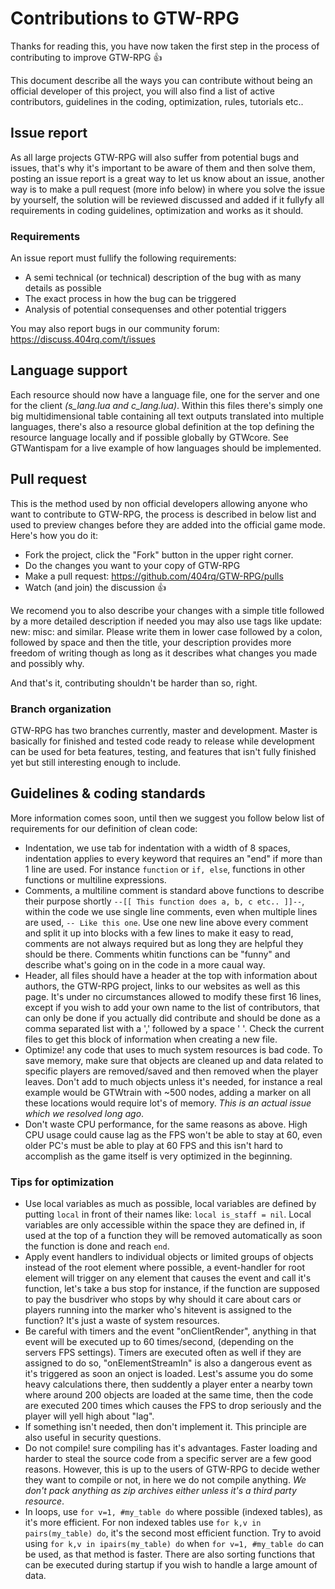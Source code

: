 # Contributions to GTW-RPG
Thanks for reading this, you have now taken the first step in the process of contributing to improve GTW-RPG :+1:

This document describe all the ways you can contribute without being an official developer of this project, 
you will also find a list of active contributors, guidelines in the coding, optimization, rules, tutorials etc..

## Issue report
As all large projects GTW-RPG will also suffer from potential bugs and issues, that's why it's important to be 
aware of them and then solve them, posting an issue report is a great way to let us know about an issue, another
way is to make a pull request (more info below) in where you solve the issue by yourself, the solution will be 
reviewed discussed and added if it fullyfy all requirements in coding guidelines, optimization and works as it 
should.

### Requirements
An issue report must fullify the following requirements:
* A semi technical (or technical) description of the bug with as many details as possible
* The exact process in how the bug can be triggered
* Analysis of potential consequenses and other potential triggers

You may also report bugs in our community forum:
https://discuss.404rq.com/t/issues


## Language support
Each resource should now have a language file, one for the server and one for the client _(s_lang.lua and c_lang.lua)_.
Within this files there's simply one big multidimensional table containing all text outputs translated into multiple 
languages, there's also a resource global definition at the top defining the resource language locally and if possible
globally by GTWcore. See GTWantispam for a live example of how languages should be implemented.


## Pull request
This is the method used by non official developers allowing anyone who want to contribute to GTW-RPG, the process
is described in below list and used to preview changes before they are added into the official game mode. Here's 
how you do it:
* Fork the project, click the "Fork" button in the upper right corner.
* Do the changes you want to your copy of GTW-RPG
* Make a pull request: https://github.com/404rq/GTW-RPG/pulls
* Watch (and join) the discussion :+1:

We recomend you to also describe your changes with a simple title followed by a more detailed description if needed
you may also use tags like update: new: misc: and similar. Please write them in lower case followed by a colon, followed 
by space and then the title, your description provides more freedom of writing though as long as it describes what 
changes you made and possibly why.

And that's it, contributing shouldn't be harder than so, right.

### Branch organization
GTW-RPG has two branches currently, master and development. Master is basically for finished and tested code ready to release while development can be used for beta features, testing, and features that isn't fully finished yet but still interesting enough to include.


## Guidelines & coding standards
More information comes soon, until then we suggest you follow below list of requirements for our definition of clean code:
* Indentation, we use tab for indentation with a width of 8 spaces, indentation applies to every keyword that requires an "end" if more than 1 line are used. For instance `function` or `if, else`, functions in other functions or multiline expressions.
* Comments, a multiline comment is standard above functions to describe their purpose shortly `--[[ This function does a, b, c etc.. ]]--`, within the code we use single line comments, even when multiple lines are used, `-- Like this one`. Use one new line above every comment and split it up into blocks with a few lines to make it easy to read, comments are not always required but as long they are helpful they should be there. Comments whitin functions can be "funny" and describe what's going on in the code in a more caual way.
* Header, all files should have a header at the top with information about authors, the GTW-RPG project, links to our websites as well as this page. It's under no circumstances allowed to modify these first 16 lines, except if you wish to add your own name to the list of contributors, that can only be done if you actually did contribute and should be done as a comma separated list with a ',' followed by a space ' '. Check the current files to get this block of information when creating a new file.
* Optimize! any code that uses to much system resources is bad code. To save memory, make sure that objects are cleaned up and data related to specific players are removed/saved and then removed when the player leaves. Don't add to much objects unless it's needed, for instance a real example would be GTWtrain with ~500 nodes, adding a marker on all these locations would require lot's of memory. _This is an actual issue which we resolved long ago_. 
* Don't waste CPU performance, for the same reasons as above. High CPU usage could cause lag as the FPS won't be able to stay at 60, even older PC's must be able to play at 60 FPS and this isn't hard to accomplish as the game itself is very optimized in the beginning. 


### Tips for optimization
* Use local variables as much as possible, local variables are defined by putting `local` in front of their names like: `local is_staff = nil`. Local variables are only accessible within the space they are defined in, if used at the top of a function they will be removed automatically as soon the function is done and reach `end`.
* Apply event handlers to individual objects or limited groups of objects instead of the root element where possible, a event-handler for root element will trigger on any element that causes the event and call it's function, let's take a bus stop for instance, if the function are supposed to pay the busdriver who stops by why should it care about cars or players running into the marker who's hitevent is assigned to the function? It's just a waste of system resources.
* Be careful with timers and the event "onClientRender", anything in that event will be executed up to 60 times/second, (depending on the servers FPS settings). Timers are executed often as well if they are assigned to do so, "onElementStreamIn" is also a dangerous event as it's triggered as soon an onject is loaded. Lest's assume you do some heavy calculations there, then suddently a player enter a nearby town where around 200 objects are loaded at the same time, then the code are executed 200 times which causes the FPS to drop seriously and the player will yell high about "lag".
* If something isn't needed, then don't implement it. This principle are also useful in security questions.
* Do not compile! sure compiling has it's advantages. Faster loading and harder to steal the source code from a specific server are a few good reasons. However, this is up to the users of GTW-RPG to decide wether they want to compile or not, in here we do not compile anything. _We don't pack anything as zip archives either unless it's a third party resource_.
* In loops, use `for v=1, #my_table do` where possible (indexed tables), as it's more efficient. For non indexed tables use `for k,v in pairs(my_table) do`, it's the second most efficient function. Try to avoid using `for k,v in ipairs(my_table) do` when `for v=1, #my_table do` can be used, as that method is faster. There are also sorting functions that can be executed during startup if you wish to handle a large amount of data.
